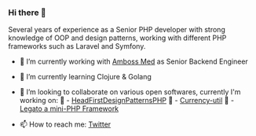 ### Hi there 👋

Several years of experience as a Senior PHP developer with strong knowledge of OOP and design patterns, working with different PHP frameworks such as Laravel and Symfony. 

- 🔭 I’m currently working with [Amboss Med](https://amboss.com) as Senior Backend Engineer 
- 🌱 I’m currently learning Clojure & Golang

- 👯 I’m looking to collaborate on various open softwares, currently I'm working on:
  🔭 - [HeadFirstDesignPatternsPHP](https://github.com/terdia/HeadFirstDesignPatternsPHP) 
  🔭 - [Currency-util](https://github.com/terdia/currency-util) 
  🔭 - [Legato a mini-PHP Framework](https://github.com/terdia/legato-framework) 
  
- 📫 How to reach me: [Twitter](https://twitter.com/terdia07)

<!--
**terdia/terdia** is a ✨ _special_ ✨ repository because its `README.md` (this file) appears on your GitHub profile.

Here are some ideas to get you started:

- 🔭 I’m currently working on ...
- 🌱 I’m currently learning ...
- 👯 I’m looking to collaborate on ...
- 🤔 I’m looking for help with ...
- 💬 Ask me about ...
- 📫 How to reach me: ...
- 😄 Pronouns: ...
- ⚡ Fun fact: ...
-->
